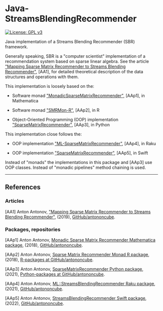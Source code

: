 # Java-StreamsBlendingRecommender

[![License: GPL v3](https://img.shields.io/badge/License-GPLv3-blue.svg)](https://www.gnu.org/licenses/gpl-3.0)

Java implementation of a Streams Blending Recommender (SBR) framework.

Generally speaking, SBR is a "computer scientist" implementation of a recommendation system
based on sparse linear algebra. See the article
["Mapping Sparse Matrix Recommender to Streams Blending Recommender"](https://github.com/antononcube/MathematicaForPrediction/tree/master/Documentation/MappingSMRtoSBR),
[AA1], for detailed theoretical description of the data structures and operations with them.

This implementation is loosely based on the:

- Software monad
  ["MonadicSparseMatrixRecommender"](https://github.com/antononcube/MathematicaForPrediction/blob/master/MonadicProgramming/MonadicSparseMatrixRecommender.m), [AAp1],
  in Mathematica

- Software monad ["SMRMon-R"](https://github.com/antononcube/R-packages/tree/master/SMRMon-R), [AAp2], in R

- Object-Oriented Programming (OOP) implementation
  ["SparseMatrixRecommender"](https://pypi.org/project/SparseMatrixRecommender/), [AAp3], in Python

This implementation close follows the:

- OOP implementation  ["ML-SparseMatrixRecommender"](https://github.com/antononcube/Raku-ML-StreamsBlendingRecommender), [AAp4], in Raku

- OOP implementation  ["SparseMatrixRecommender"](https://github.com/antononcube/Swift-StreamsBlendingRecommender), [AAp5], in Swift

Instead of "monads" the implementations in this package and [AAp3] use OOP classes.
Instead of "monadic pipelines" method chaining is used. 

--------

## References

### Articles

[AA1] Anton Antonov,
["Mapping Sparse Matrix Recommender to Streams Blending Recommender"](https://github.com/antononcube/MathematicaForPrediction/tree/master/Documentation/MappingSMRtoSBR),
(2019),
[GitHub/antononcube](https://github.com/antononcube).

### Packages, repositories

[AAp1] Anton Antonov,
[Monadic Sparse Matrix Recommender Mathematica package](https://github.com/antononcube/MathematicaForPrediction/blob/master/MonadicProgramming/MonadicSparseMatrixRecommender.m),
(2018),
[GitHub/antononcube](https://github.com/antononcube/).

[AAp2] Anton Antonov,
[Sparse Matrix Recommender Monad R package](https://github.com/antononcube/R-packages/tree/master/SMRMon-R),
(2018),
[R-packages at GitHub/antononcube](https://github.com/antononcube/R-packages).

[AAp3] Anton Antonov,
[SparseMatrixRecommender Python package](https://github.com/antononcube/Python-packages/tree/main/SparseMatrixRecommender),
(2021),
[Python-packages at GitHub/antononcube](https://github.com/antononcube/Python-packages).

[AAp4] Anton Antonov,
[ML::StreamsBlendingRecommender Raku package](https://github.com/antononcube/Raku-ML-StreamsBlendingRecommender),
(2021),
[GitHub/antononcube](https://github.com/antononcube).

[AAp5] Anton Antonov,
[StreamsBlendingRecommender Swift package](https://github.com/antononcube/Swift-StreamsBlendingRecommender),
(2022),
[GitHub/antononcube](https://github.com/antononcube).

